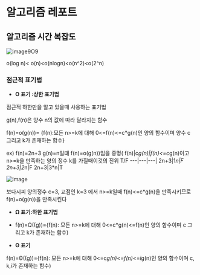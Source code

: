 # 알고리즘 레포트


## 알고리즘 시간 복잡도
![image](https://user-images.githubusercontent.com/100903674/158020725-84b87c9a-edad-41e6-8a0e-03edbd0f9889.png)9O9

o(log n)< o(n)<o(nlogn)<o(n^2)<o(2^n)
### 점근적 표기법

* **O 표기 :상한 표기법**

점근적 하한만을 알고 있을때 사용하는 표기법

g(n),f(n)은 양수 n의 값에 따라 달라지는 함수

f(n)=o(g(n))= {f(n):모든 n>=k에 대해 0<=f(n)<=c*g(n)인 양의 함수이며 양수 c 그리고 k가 존재하는 함수}


ex) f(n)=2n+3 g(n)=n일떄
f(n)=o(g(n))임을 증명(
f(n)|c*g(n)|f(n)<=c*g(n)이고 n>=k을 만족하는 양의 정수 k를 가질때이것의 진위 T/F
---|---|---|
2n+3|1*n|F
2n+3|2*n|F
2n+3|3*n|T

![image](https://user-images.githubusercontent.com/100903674/158021978-7c26edd8-8684-4f94-9da7-766157fb0bb5.png)


보다시피 양의정수 c=3, 교점인 k=3 에서 n>=k일때 f(n)<=c*g(n)을 만족시키므로 f(n)=o(g(n))을 만족시킨다


* **Ω 표기:하한 표기법**

* f(n)=Ω((g))={f(n): 모든 n>=k에 대해 0<=c*g(n)<=f(n)인 양의 함수이며 c 그리고 k가 존재하는 함수)


* **Θ 표기**

f(n)=Θ((g))={f(n): 모든 n>=k에 대해 0<=c*g(n)<=f(n)<=i*g(n)인 양의 함수이며 c, k,i가 존재하는 함수)
